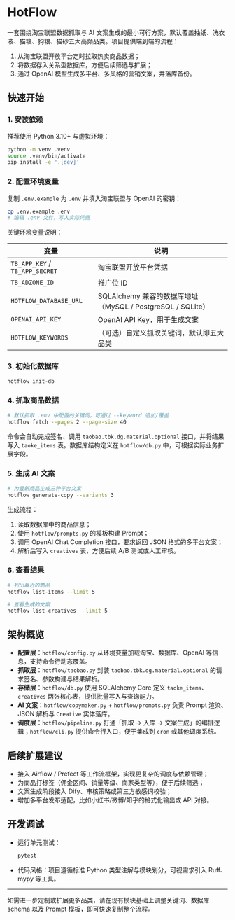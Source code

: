 # HotFlow

一套围绕淘宝联盟数据抓取与 AI 文案生成的最小可行方案，默认覆盖抽纸、洗衣液、猫粮、狗粮、猫砂五大高频品类。项目提供端到端的流程：

1. 从淘宝联盟开放平台定时拉取热卖商品数据；
2. 将数据存入关系型数据库，方便后续筛选与扩展；
3. 通过 OpenAI 模型生成多平台、多风格的营销文案，并落库备份。

## 快速开始

### 1. 安装依赖

推荐使用 Python 3.10+ 与虚拟环境：

```bash
python -m venv .venv
source .venv/bin/activate
pip install -e '.[dev]'
```

### 2. 配置环境变量

复制 `.env.example` 为 `.env` 并填入淘宝联盟与 OpenAI 的密钥：

```bash
cp .env.example .env
# 编辑 .env 文件，写入实际凭据
```

关键环境变量说明：

| 变量 | 说明 |
| --- | --- |
| `TB_APP_KEY` / `TB_APP_SECRET` | 淘宝联盟开放平台凭据 |
| `TB_ADZONE_ID` | 推广位 ID |
| `HOTFLOW_DATABASE_URL` | SQLAlchemy 兼容的数据库地址（MySQL / PostgreSQL / SQLite） |
| `OPENAI_API_KEY` | OpenAI API Key，用于生成文案 |
| `HOTFLOW_KEYWORDS` | （可选）自定义抓取关键词，默认即五大品类 |

### 3. 初始化数据库

```bash
hotflow init-db
```

### 4. 抓取商品数据

```bash
# 默认抓取 .env 中配置的关键词，可通过 --keyword 追加/覆盖
hotflow fetch --pages 2 --page-size 40
```

命令会自动完成签名、调用 `taobao.tbk.dg.material.optional` 接口，并将结果写入 `taoke_items` 表。数据库结构定义在 `hotflow/db.py` 中，可根据实际业务扩展字段。

### 5. 生成 AI 文案

```bash
# 为最新商品生成三种平台文案
hotflow generate-copy --variants 3
```

生成流程：

1. 读取数据库中的商品信息；
2. 使用 `hotflow/prompts.py` 的模板构建 Prompt；
3. 调用 OpenAI Chat Completion 接口，要求返回 JSON 格式的多平台文案；
4. 解析后写入 `creatives` 表，方便后续 A/B 测试或人工审核。

### 6. 查看结果

```bash
# 列出最近的商品
hotflow list-items --limit 5

# 查看生成的文案
hotflow list-creatives --limit 5
```

## 架构概览

- **配置层**：`hotflow/config.py` 从环境变量加载淘宝、数据库、OpenAI 等信息，支持命令行动态覆盖。
- **抓取层**：`hotflow/taobao.py` 封装 `taobao.tbk.dg.material.optional` 的请求签名、参数构建与结果解析。
- **存储层**：`hotflow/db.py` 使用 SQLAlchemy Core 定义 `taoke_items`、`creatives` 两张核心表，提供批量写入与查询能力。
- **AI 文案**：`hotflow/copymaker.py` + `hotflow/prompts.py` 负责 Prompt 渲染、JSON 解析与 `Creative` 实体落库。
- **调度层**：`hotflow/pipeline.py` 打通「抓取 → 入库 → 文案生成」的编排逻辑；`hotflow/cli.py` 提供命令行入口，便于集成到 `cron` 或其他调度系统。

## 后续扩展建议

- 接入 Airflow / Prefect 等工作流框架，实现更复杂的调度与依赖管理；
- 为商品打标签（佣金区间、销量等级、商家类型等），便于后续筛选；
- 文案生成阶段接入 Dify、审核策略或第三方敏感词校验；
- 增加多平台发布适配，比如小红书/微博/知乎的格式化输出或 API 对接。

## 开发调试

- 运行单元测试：

  ```bash
  pytest
  ```

- 代码风格：项目遵循标准 Python 类型注解与模块划分，可视需求引入 Ruff、mypy 等工具。

---

如需进一步定制或扩展更多品类，请在现有模块基础上调整关键词、数据库 schema 以及 Prompt 模板，即可快速复制整个流程。
